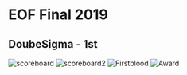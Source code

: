 # EOF Final 2019
## DoubeSigma - 1st
![scoreboard](https://github.com/ssspeedgit00/CTF/blob/master/2019/EOF_Final/scoreboard.png)
![scoreboard2](https://github.com/ssspeedgit00/CTF/blob/master/2019/EOF_Final/scoreboard.jpeg)
![Firstblood](https://github.com/ssspeedgit00/CTF/blob/master/2019/EOF_Final/firstblood.jpeg)
![Award](https://github.com/ssspeedgit00/CTF/blob/master/2019/EOF_Final/award.jpeg)